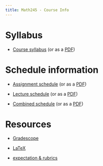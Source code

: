 ```yaml
---
title: Math245 - Course Info
---
```


# Syllabus

- [Course syllabus](/course-pages/Math245--course-syllabus.html) (or
  as a [PDF](/course-pages/Math245--course-syllabus.pdf))


# Schedule information

- [Assignment
  schedule](/course-pages/Math245--Assignments--AY2025-2026fall.html)
  (or as a
  [PDF](/course-pages/Math245--Assignments--AY2025-2026fall.pdf))

- [Lecture
  schedule](/course-pages/Math245--Lectures--AY2025-2026fall.html)
  (or as a
  [PDF](/course-pages/Math245--Lectures--AY2025-2026fall.pdf))

- [Combined schedule](/course-pages/Math245--AY2025-2026fall.html)
  (or as a
  [PDF](/paged-pdf/Math245--AY2025-2026fall.pdf))


# Resources

 - [Gradescope](/course-posts/resources--gradescope.html)
 
 - [LaTeX](/course-posts/resources--LaTeX.html)
 
 - [expectation &
   rubrics](/course-posts/resources--expectations-and-rubrics.html)
 
